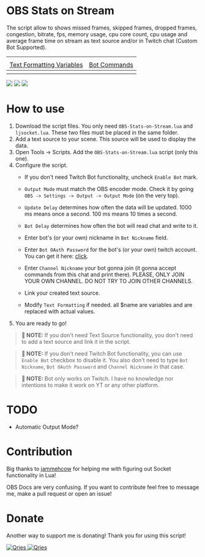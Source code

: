 # OBS Stats on Stream
The script allow to shows missed frames, skipped frames, dropped frames, congestion, bitrate, fps, memory usage,  cpu core count, cpu usage and average frame time on stream as text source and/or in Twitch chat (Custom Bot Supported).

<table style="width:100%">
<tr><th colspan="2"></th></tr>
<tr>
	<td align="center"><a href="./Text-Formatting-Variables.md">Text Formatting Variables</a></td>
	<td align="center"><a href="./Bot-Commands.md">Bot Commands</a></td>	
</tr>
  <tr><th colspan="2"></th></tr>
</table>

<img src="https://i.imgur.com/Yn0jwYY.png" />
<img src="https://i.imgur.com/K4eCiyA.png" />
<img src="https://i.imgur.com/WXGf9c5.png" />


# How to use
1. Download the script files. You only need `OBS-Stats-on-Stream.lua` and `ljsocket.lua`. These two files must be placed in the same folder.
2. Add a text source to your scene. This source will be used to display the data.
3. Open Tools -> Scripts. Add the `OBS-Stats-on-Stream.lua` script (only this one).
4. Configure the script.
	* If you don't need Twitch Bot functionality, uncheck `Enable Bot` mark.
    * `Output Mode` must match the OBS encoder mode. Check it by going `OBS -> Settings -> Output -> Output Mode` (on the very top).
    * `Update Delay` determines how often the data will be updated. 1000 ms means once a second. 100 ms means 10 times a second.
	* `Bot Delay` determines how often the bot will read chat and write to it.
    
	* Enter bot's (or your own) nickname in `Bot Nickname` field.
	* Enter `Bot OAuth Password` for the bot's (or your own) twitch account. You can get it here: [click](https://twitchapps.com/tmi).
	* Enter `Channel Nickname` your bot gonna join (it gonna accept commands from this chat and print there). PLEASE, ONLY JOIN YOUR OWN CHANNEL. DO NOT TRY TO JOIN OTHER CHANNELS.
	* Link your created text source.
    * Modify `Text Formatting` if needed. all $name are variables and are replaced with actual values.
5. You are ready to go!

>**:pushpin: NOTE:**   If you don't need Text Source functionality, you don't need to add a text source and link it in the script.

>**:pushpin: NOTE:**   If you don't need Twitch Bot functionality, you can use `Enable Bot` checkbox to disable it. You also don't need to type `Bot Nickname`, `Bot OAuth Password` and `Channel Nickname` in that case.

>**:pushpin: NOTE:**   Bot only works on Twitch. I have no knowledge nor intentions to make it work on YT or any other platform.

# TODO
* Automatic Output Mode?

# Contribution

Big thanks to [jammehcow](https://github.com/jammehcow) for helping me with figuring out Socket functionality in Lua!

OBS Docs are very confusing. If you want to contribute feel free to message me, make a pull request or open an issue!

# Donate

Another way to support me is donating! Thank you for using this script!

 <a href="https://streamelements.com/greencomfytea/tip">
  <img alt="Qries" src="https://panels-images.twitch.tv/panel-48897356-image-c6155d48-b689-4240-875c-f3141355cb56">
</a>
<a href="https://ko-fi.com/greencomfytea">
  <img alt="Qries" src="https://panels-images.twitch.tv/panel-48897356-image-c2fcf835-87e4-408e-81e8-790789c7acbc">
</a>
